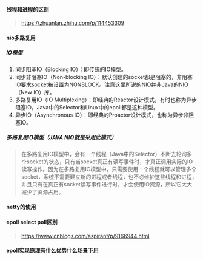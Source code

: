 #### 线程和进程的区别

> <https://zhuanlan.zhihu.com/p/114453309>

#### nio多路复用

##### IO模型

1. 同步阻塞IO（Blocking IO）：即传统的IO模型。
2. 同步非阻塞IO（Non-blocking IO）：默认创建的socket都是阻塞的，非阻塞IO要求socket被设置为NONBLOCK。注意这里所说的NIO并非Java的NIO（New IO）库。
3. 多路复用IO（IO Multiplexing）：即经典的Reactor设计模式，有时也称为异步阻塞IO，Java中的Selector和Linux中的epoll都是这种模型。
4. 异步IO（Asynchronous IO）：即经典的Proactor设计模式，也称为异步非阻塞IO。

##### 多路复用IO模型（JAVA NIO就是采用此模式）

> 在多路复用IO模型中，会有一个线程（Java中的Selector）不断去轮询多个socket的状态，只有当socket真正有读写事件时，才真正调用实际的IO读写操作。因为在多路复用IO模型中，只需要使用一个线程就可以管理多个socket，系统不需要建立新的进程或者线程，也不必维护这些线程和进程，并且只有在真正有socket读写事件进行时，才会使用IO资源，所以它大大减少了资源占用。

#### netty的使用

#### epoll select poll区别

> <https://www.cnblogs.com/aspirant/p/9166944.html>

#### epoll实现原理有什么优势什么场景下用
